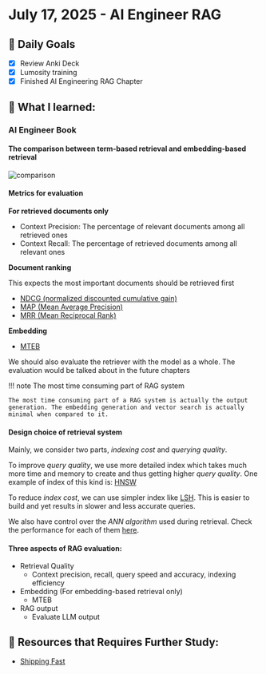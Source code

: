 # July 17, 2025 - AI Engineer RAG

## 🎯 Daily Goals

- [x] Review Anki Deck
- [x] Lumosity training
- [x] Finished AI Engineering RAG Chapter

## 📝 What I learned:

### AI Engineer Book

#### The comparison between term-based retrieval and embedding-based retrieval

![comparison](https://res.cloudinary.com/dzwxmzyiy/image/upload/v1752788779/E33CB07E-90AA-4711-9778-1E73AF8178A2_bmgw8s.png)

#### Metrics for evaluation

**For retrieved documents only**
- Context Precision: The percentage of relevant documents among all retrieved ones
- Context Recall: The percentage of retrieved documents among all relevant ones

**Document ranking**

This expects the most important documents should be retrieved first

 - [NDCG (normalized discounted cumulative gain)](https://en.wikipedia.org/wiki/Discounted_cumulative_gain)
 - [MAP (Mean Average Precision)](https://en.wikipedia.org/wiki/Evaluation_measures_(information_retrieval)#Mean_average_precision)
 - [MRR (Mean Reciprocal Rank)](https://en.wikipedia.org/wiki/Evaluation_measures_(information_retrieval)#Mean_average_precision)

**Embedding**

- [MTEB](https://arxiv.org/abs/2210.07316)

We should also evaluate the retriever with the model as a whole. The evaluation would be talked about in the future chapters

!!! note The most time consuming part of RAG system

    The most time consuming part of a RAG system is actually the output generation. The embedding generation and vector search is actually minimal when compared to it.

#### Design choice of retrieval system

Mainly, we consider two parts, *indexing cost* and *querying quality*.

To improve *query quality*, we use more detailed index which takes much more time and memory to create and thus getting higher *query quality*. One example of index of this kind is: [HNSW](https://en.wikipedia.org/wiki/Hierarchical_navigable_small_world)

To reduce *index cost*, we can use simpler index like [LSH](https://en.wikipedia.org/wiki/Locality-sensitive_hashing). This is easier to build and yet results in slower and less accurate queries.

We also have control over the *ANN algorithm* used during retrieval. Check the performance for each of them [here](https://ann-benchmarks.com/index.html).

#### Three aspects of RAG evaluation:

- Retrieval Quality 
  - Context precision, recall, query speed and accuracy, indexing efficiency
- Embedding (For embedding-based retrieval only)
  - MTEB
- RAG output
  - Evaluate LLM output

## 🚀 Resources that Requires Further Study:

- [Shipping Fast](https://www.intercom.com/blog/ship-fast-safe-learn-from-production/)